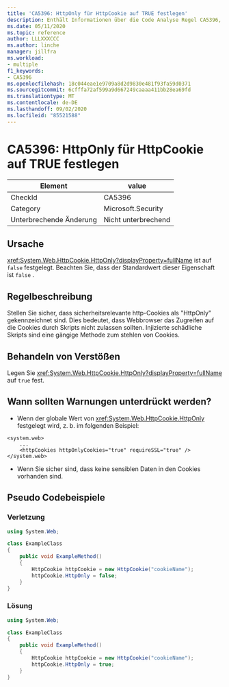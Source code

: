 ```yaml
---
title: 'CA5396: HttpOnly für HttpCookie auf TRUE festlegen'
description: Enthält Informationen über die Code Analyse Regel CA5396, einschließlich der Gründe, der Behebung von Verstößen und der Zeit, zu der Sie unterdrückt werden soll.
ms.date: 05/11/2020
ms.topic: reference
author: LLLXXXCCC
ms.author: linche
manager: jillfra
ms.workload:
- multiple
f1_keywords:
- CA5396
ms.openlocfilehash: 18c044eae1e9709a8d2d9830e481f93fa59d0371
ms.sourcegitcommit: 6cfffa72af599a9d667249caaaa411bb28ea69fd
ms.translationtype: MT
ms.contentlocale: de-DE
ms.lasthandoff: 09/02/2020
ms.locfileid: "85521588"
---
```

# <a name="ca5396-set-httponly-to-true-for-httpcookie"></a>CA5396: HttpOnly für HttpCookie auf TRUE festlegen

|Element|value|
|-|-|
|CheckId|CA5396|
|Category|Microsoft.Security|
|Unterbrechende Änderung|Nicht unterbrechend|

## <a name="cause"></a>Ursache

<xref:System.Web.HttpCookie.HttpOnly?displayProperty=fullName> ist auf `false` festgelegt. Beachten Sie, dass der Standardwert dieser Eigenschaft ist `false` .

## <a name="rule-description"></a>Regelbeschreibung

Stellen Sie sicher, dass sicherheitsrelevante http-Cookies als "HttpOnly" gekennzeichnet sind. Dies bedeutet, dass Webbrowser das Zugreifen auf die Cookies durch Skripts nicht zulassen sollten. Injizierte schädliche Skripts sind eine gängige Methode zum stehlen von Cookies.

## <a name="how-to-fix-violations"></a>Behandeln von Verstößen

Legen Sie <xref:System.Web.HttpCookie.HttpOnly?displayProperty=fullName> auf `true` fest.

## <a name="when-to-suppress-warnings"></a>Wann sollten Warnungen unterdrückt werden?

- Wenn der globale Wert von <xref:System.Web.HttpCookie.HttpOnly> festgelegt wird, z. b. im folgenden Beispiel:

```
<system.web>
    ...
    <httpCookies httpOnlyCookies="true" requireSSL="true" />
</system.web>
```

- Wenn Sie sicher sind, dass keine sensiblen Daten in den Cookies vorhanden sind.

## <a name="pseudo-code-examples"></a>Pseudo Codebeispiele

### <a name="violation"></a>Verletzung

```csharp
using System.Web;

class ExampleClass
{
    public void ExampleMethod()
    {
        HttpCookie httpCookie = new HttpCookie("cookieName");
        httpCookie.HttpOnly = false;
    }
}
```

### <a name="solution"></a>Lösung

```csharp
using System.Web;

class ExampleClass
{
    public void ExampleMethod()
    {
        HttpCookie httpCookie = new HttpCookie("cookieName");
        httpCookie.HttpOnly = true;
    }
}
```
